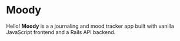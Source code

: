 # Moody 

Hello! **Moody** is a a journaling and mood tracker app built with 
vanilla JavaScript frontend and a Rails API backend. 
